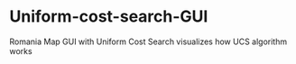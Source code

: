 # Uniform-cost-search-GUI
Romania Map GUI with Uniform Cost Search visualizes how UCS algorithm works 
